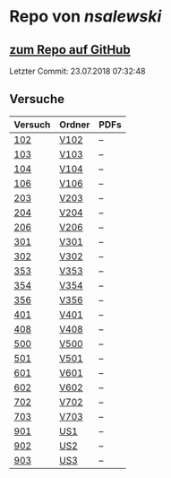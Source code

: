 # Repo von *nsalewski*

## [zum Repo auf GitHub](https://github.com/nsalewski/laboratory)

Letzter Commit: 23.07.2018 07:32:48

## Versuche

|       Versuch       |                             Ordner                             |PDFs|
|---------------------|----------------------------------------------------------------|----|
|[102](../versuch/102)|[V102](https://github.com/nsalewski/laboratory/tree/master/V102)|–   |
|[103](../versuch/103)|[V103](https://github.com/nsalewski/laboratory/tree/master/V103)|–   |
|[104](../versuch/104)|[V104](https://github.com/nsalewski/laboratory/tree/master/V104)|–   |
|[106](../versuch/106)|[V106](https://github.com/nsalewski/laboratory/tree/master/V106)|–   |
|[203](../versuch/203)|[V203](https://github.com/nsalewski/laboratory/tree/master/V203)|–   |
|[204](../versuch/204)|[V204](https://github.com/nsalewski/laboratory/tree/master/V204)|–   |
|[206](../versuch/206)|[V206](https://github.com/nsalewski/laboratory/tree/master/V206)|–   |
|[301](../versuch/301)|[V301](https://github.com/nsalewski/laboratory/tree/master/V301)|–   |
|[302](../versuch/302)|[V302](https://github.com/nsalewski/laboratory/tree/master/V302)|–   |
|[353](../versuch/353)|[V353](https://github.com/nsalewski/laboratory/tree/master/V353)|–   |
|[354](../versuch/354)|[V354](https://github.com/nsalewski/laboratory/tree/master/V354)|–   |
|[356](../versuch/356)|[V356](https://github.com/nsalewski/laboratory/tree/master/V356)|–   |
|[401](../versuch/401)|[V401](https://github.com/nsalewski/laboratory/tree/master/V401)|–   |
|[408](../versuch/408)|[V408](https://github.com/nsalewski/laboratory/tree/master/V408)|–   |
|[500](../versuch/500)|[V500](https://github.com/nsalewski/laboratory/tree/master/V500)|–   |
|[501](../versuch/501)|[V501](https://github.com/nsalewski/laboratory/tree/master/V501)|–   |
|[601](../versuch/601)|[V601](https://github.com/nsalewski/laboratory/tree/master/V601)|–   |
|[602](../versuch/602)|[V602](https://github.com/nsalewski/laboratory/tree/master/V602)|–   |
|[702](../versuch/702)|[V702](https://github.com/nsalewski/laboratory/tree/master/V702)|–   |
|[703](../versuch/703)|[V703](https://github.com/nsalewski/laboratory/tree/master/V703)|–   |
|[901](../versuch/901)|[US1](https://github.com/nsalewski/laboratory/tree/master/US1)  |–   |
|[902](../versuch/902)|[US2](https://github.com/nsalewski/laboratory/tree/master/US2)  |–   |
|[903](../versuch/903)|[US3](https://github.com/nsalewski/laboratory/tree/master/US3)  |–   |
